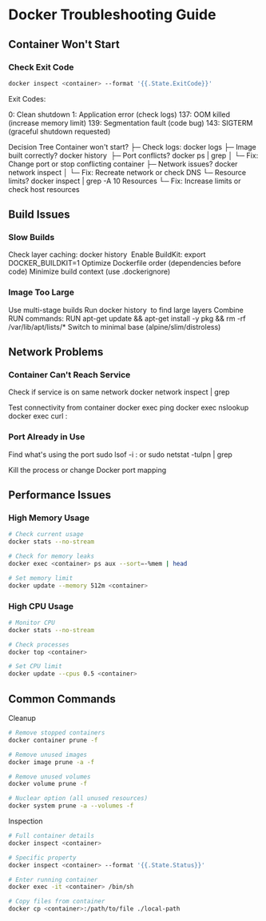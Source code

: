 # Docker Troubleshooting Guide

## Container Won't Start

### Check Exit Code
```bash
docker inspect <container> --format '{{.State.ExitCode}}'
```

Exit Codes:

0: Clean shutdown
1: Application error (check logs)
137: OOM killed (increase memory limit)
139: Segmentation fault (code bug)
143: SIGTERM (graceful shutdown requested)

Decision Tree
Container won't start?
├─ Check logs: docker logs <container>
├─ Image built correctly? docker history <image>
├─ Port conflicts? docker ps | grep <port>
│  └─ Fix: Change port or stop conflicting container
├─ Network issues? docker network inspect <network>
│  └─ Fix: Recreate network or check DNS
└─ Resource limits? docker inspect <container> | grep -A 10 Resources
   └─ Fix: Increase limits or check host resources

## Build Issues

### Slow Builds
Check layer caching: docker history <image>
Enable BuildKit: export DOCKER_BUILDKIT=1
Optimize Dockerfile order (dependencies before code)
Minimize build context (use .dockerignore)

### Image Too Large
Use multi-stage builds
Run docker history <image> to find large layers
Combine RUN commands: RUN apt-get update && apt-get install -y pkg && rm -rf /var/lib/apt/lists/*
Switch to minimal base (alpine/slim/distroless)

## Network Problems

### Container Can't Reach Service
Check if service is on same network
docker network inspect <network> | grep <service-name>

Test connectivity from container
docker exec <container> ping <service-name>
docker exec <container> nslookup <service-name>
docker exec <container> curl <service-name>:<port>

### Port Already in Use

Find what's using the port
sudo lsof -i :<port>
or
sudo netstat -tulpn | grep <port>

Kill the process or change Docker port mapping



## Performance Issues
### High Memory Usage
```bash
# Check current usage
docker stats --no-stream

# Check for memory leaks
docker exec <container> ps aux --sort=-%mem | head

# Set memory limit
docker update --memory 512m <container>
```
### High CPU Usage
```bash
# Monitor CPU
docker stats --no-stream

# Check processes
docker top <container>

# Set CPU limit
docker update --cpus 0.5 <container>
```

## Common Commands
Cleanup
```bash
# Remove stopped containers
docker container prune -f

# Remove unused images
docker image prune -a -f

# Remove unused volumes
docker volume prune -f

# Nuclear option (all unused resources)
docker system prune -a --volumes -f
```

Inspection
```bash
# Full container details
docker inspect <container>

# Specific property
docker inspect <container> --format '{{.State.Status}}'

# Enter running container
docker exec -it <container> /bin/sh

# Copy files from container
docker cp <container>:/path/to/file ./local-path
```

